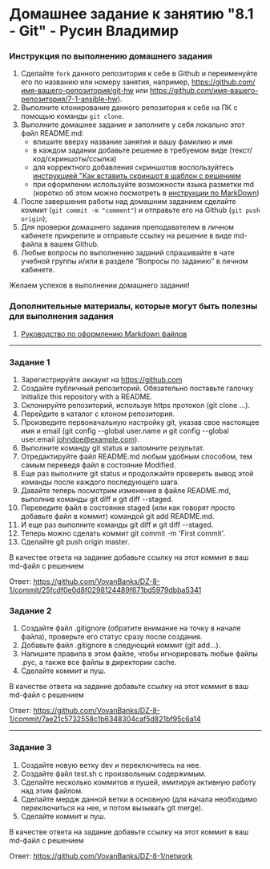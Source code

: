 # Домашнее задание к занятию "8.1 - Git" - Русин Владимир


### Инструкция по выполнению домашнего задания

   1. Сделайте `fork` данного репозитория к себе в Github и переименуйте его по названию или номеру занятия, например, https://github.com/имя-вашего-репозитория/git-hw или  https://github.com/имя-вашего-репозитория/7-1-ansible-hw).
   2. Выполните клонирование данного репозитория к себе на ПК с помощью команды `git clone`.
   3. Выполните домашнее задание и заполните у себя локально этот файл README.md:
      - впишите вверху название занятия и вашу фамилию и имя
      - в каждом задании добавьте решение в требуемом виде (текст/код/скриншоты/ссылка)
      - для корректного добавления скриншотов воспользуйтесь [инструкцией "Как вставить скриншот в шаблон с решением](https://github.com/netology-code/sys-pattern-homework/blob/main/screen-instruction.md)
      - при оформлении используйте возможности языка разметки md (коротко об этом можно посмотреть в [инструкции  по MarkDown](https://github.com/netology-code/sys-pattern-homework/blob/main/md-instruction.md))
   4. После завершения работы над домашним заданием сделайте коммит (`git commit -m "comment"`) и отправьте его на Github (`git push origin`);
   5. Для проверки домашнего задания преподавателем в личном кабинете прикрепите и отправьте ссылку на решение в виде md-файла в вашем Github.
   6. Любые вопросы по выполнению заданий спрашивайте в чате учебной группы и/или в разделе “Вопросы по заданию” в личном кабинете.
   
Желаем успехов в выполнении домашнего задания!
   
### Дополнительные материалы, которые могут быть полезны для выполнения задания

1. [Руководство по оформлению Markdown файлов](https://gist.github.com/Jekins/2bf2d0638163f1294637#Code)

---

### Задание 1
   1. Зарегистрируйте аккаунт на https://github.com
   2. Создайте публичный репозиторий. Обязательно поставьте галочку Initialize this repository with a README.
   3. Склонируйте репозиторий, используя https протокол (git clone ...).
   4. Перейдите в каталог с клоном репозитория.
   5. Произведите первоначальную настройку git, указав свое настоящее имя и email (git config --global user.name и git config --global user.email johndoe@example.com).
 6. Выполните команду git status и запомните результат.
 7. Отредактируйте файл README.md любым удобным способом, тем самым переведя файл в состояние Modified.
 8. Еще раз выполните git status и продолжайте проверять вывод этой команды после каждого последующего шага.
 9. Давайте теперь посмотрим изменения в файле README.md, выполнив команды git diff и git diff --staged.
 10. Переведите файл в состояние staged (или как говорят просто добавьте файл в коммит) командой git add README.md.
 11. И еще раз выполните команды git diff и git diff --staged.
 12. Теперь можно сделать коммит git commit -m 'First commit'.
 13. Сделайте git push origin master.

 В качестве ответа на задание добавьте ссылку на этот коммит в ваш md-файл с решением
 
 Ответ: https://github.com/VovanBanks/DZ-8-1/commit/25fcdf0e0d8f0298124489f671bd5979dbba5341

### Задание 2

1. Создайте файл .gitignore (обратите внимание на точку в начале файла), проверьте его статус сразу после создания.
2. Добавьте файл .gitignore в следующий коммит (git add...).
3. Напишите правила в этом файле, чтобы игнорировать любые файлы .pyc, а также все файлы в директории cache.
4. Сделайте коммит и пуш.

 В качестве ответа на задание добавьте ссылку на этот коммит в ваш md-файл с решением
 
 Ответ: https://github.com/VovanBanks/DZ-8-1/commit/7ae21c5732558c1b6348304caf5d821bf95c6a14

---


### Задание 3

1. Создайте новую ветку dev и переключитесь на нее.
2. Создайте файл test.sh с произвольным содержимым.
3. Сделайте несколько коммитов и пушей, имитируя активную работу над этим файлом.
4. Сделайте мердж данной ветки в основную (для начала необходимо переключиться на нее, и потом вызывать git merge).
5. Сделайте коммит и пуш.

 В качестве ответа на задание добавьте ссылку на этот коммит в ваш md-файл с решением
 
 Ответ: https://github.com/VovanBanks/DZ-8-1/network
